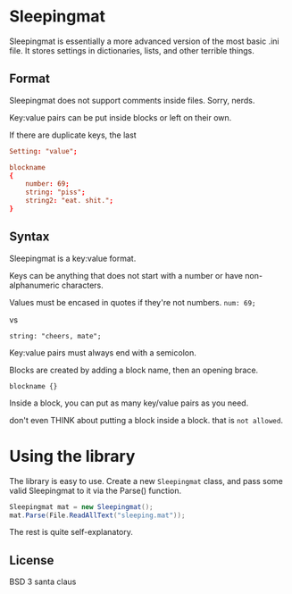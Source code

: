 # Sleepingmat
Sleepingmat is essentially a more advanced version of the most basic .ini file.
It stores settings in dictionaries, lists, and other terrible things.

## Format
Sleepingmat does not support comments inside files. Sorry, nerds.

Key:value pairs can be put inside blocks or left on their own.

If there are duplicate keys, the last

```conf
Setting: "value";

blockname
{
    number: 69;
    string: "piss";
    string2: "eat. shit.";
}
```

## Syntax

Sleepingmat is a key:value format.

Keys can be anything that does not start with a number or have non-alphanumeric characters.

Values must be encased in quotes if they're not numbers.
`num: 69;`

vs

`string: "cheers, mate";`

Key:value pairs must always end with a semicolon.

Blocks are created by adding a block name, then an opening brace.

`blockname {}`

Inside a block, you can put as many key/value pairs as you need.

don't even THINK about putting a block inside a block. that is `not allowed`.

# Using the library
The library is easy to use.
Create a new `Sleepingmat` class, and pass some valid Sleepingmat to it via the Parse() function.

```csharp
Sleepingmat mat = new Sleepingmat();
mat.Parse(File.ReadAllText("sleeping.mat"));
```

The rest is quite self-explanatory.

## License
BSD 3 santa claus
